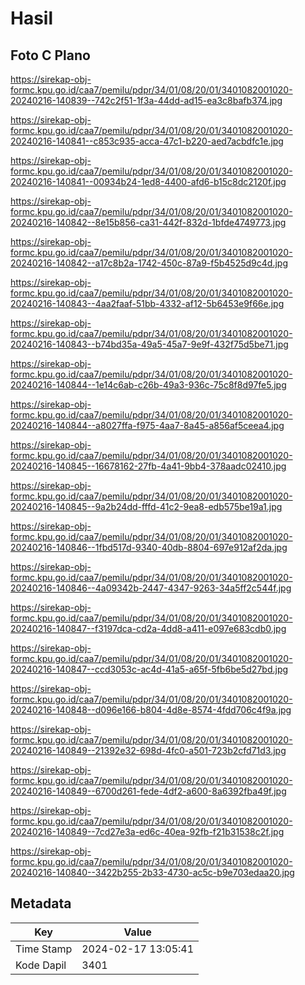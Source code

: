 # Hasil

## Foto C Plano

https://sirekap-obj-formc.kpu.go.id/caa7/pemilu/pdpr/34/01/08/20/01/3401082001020-20240216-140839--742c2f51-1f3a-44dd-ad15-ea3c8bafb374.jpg

https://sirekap-obj-formc.kpu.go.id/caa7/pemilu/pdpr/34/01/08/20/01/3401082001020-20240216-140841--c853c935-acca-47c1-b220-aed7acbdfc1e.jpg

https://sirekap-obj-formc.kpu.go.id/caa7/pemilu/pdpr/34/01/08/20/01/3401082001020-20240216-140841--00934b24-1ed8-4400-afd6-b15c8dc2120f.jpg

https://sirekap-obj-formc.kpu.go.id/caa7/pemilu/pdpr/34/01/08/20/01/3401082001020-20240216-140842--8e15b856-ca31-442f-832d-1bfde4749773.jpg

https://sirekap-obj-formc.kpu.go.id/caa7/pemilu/pdpr/34/01/08/20/01/3401082001020-20240216-140842--a17c8b2a-1742-450c-87a9-f5b4525d9c4d.jpg

https://sirekap-obj-formc.kpu.go.id/caa7/pemilu/pdpr/34/01/08/20/01/3401082001020-20240216-140843--4aa2faaf-51bb-4332-af12-5b6453e9f66e.jpg

https://sirekap-obj-formc.kpu.go.id/caa7/pemilu/pdpr/34/01/08/20/01/3401082001020-20240216-140843--b74bd35a-49a5-45a7-9e9f-432f75d5be71.jpg

https://sirekap-obj-formc.kpu.go.id/caa7/pemilu/pdpr/34/01/08/20/01/3401082001020-20240216-140844--1e14c6ab-c26b-49a3-936c-75c8f8d97fe5.jpg

https://sirekap-obj-formc.kpu.go.id/caa7/pemilu/pdpr/34/01/08/20/01/3401082001020-20240216-140844--a8027ffa-f975-4aa7-8a45-a856af5ceea4.jpg

https://sirekap-obj-formc.kpu.go.id/caa7/pemilu/pdpr/34/01/08/20/01/3401082001020-20240216-140845--16678162-27fb-4a41-9bb4-378aadc02410.jpg

https://sirekap-obj-formc.kpu.go.id/caa7/pemilu/pdpr/34/01/08/20/01/3401082001020-20240216-140845--9a2b24dd-fffd-41c2-9ea8-edb575be19a1.jpg

https://sirekap-obj-formc.kpu.go.id/caa7/pemilu/pdpr/34/01/08/20/01/3401082001020-20240216-140846--1fbd517d-9340-40db-8804-697e912af2da.jpg

https://sirekap-obj-formc.kpu.go.id/caa7/pemilu/pdpr/34/01/08/20/01/3401082001020-20240216-140846--4a09342b-2447-4347-9263-34a5ff2c544f.jpg

https://sirekap-obj-formc.kpu.go.id/caa7/pemilu/pdpr/34/01/08/20/01/3401082001020-20240216-140847--f3197dca-cd2a-4dd8-a411-e097e683cdb0.jpg

https://sirekap-obj-formc.kpu.go.id/caa7/pemilu/pdpr/34/01/08/20/01/3401082001020-20240216-140847--ccd3053c-ac4d-41a5-a65f-5fb6be5d27bd.jpg

https://sirekap-obj-formc.kpu.go.id/caa7/pemilu/pdpr/34/01/08/20/01/3401082001020-20240216-140848--d096e166-b804-4d8e-8574-4fdd706c4f9a.jpg

https://sirekap-obj-formc.kpu.go.id/caa7/pemilu/pdpr/34/01/08/20/01/3401082001020-20240216-140849--21392e32-698d-4fc0-a501-723b2cfd71d3.jpg

https://sirekap-obj-formc.kpu.go.id/caa7/pemilu/pdpr/34/01/08/20/01/3401082001020-20240216-140849--6700d261-fede-4df2-a600-8a6392fba49f.jpg

https://sirekap-obj-formc.kpu.go.id/caa7/pemilu/pdpr/34/01/08/20/01/3401082001020-20240216-140849--7cd27e3a-ed6c-40ea-92fb-f21b31538c2f.jpg

https://sirekap-obj-formc.kpu.go.id/caa7/pemilu/pdpr/34/01/08/20/01/3401082001020-20240216-140840--3422b255-2b33-4730-ac5c-b9e703edaa20.jpg


## Metadata

| Key        | Value               |
| ---------- | ------------------- |
| Time Stamp | 2024-02-17 13:05:41 |
| Kode Dapil | 3401                |



